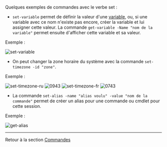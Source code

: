 Quelques exemples de commandes avec le verbe set :

* `set-variable` permet de définir la valeur d'une [variable](https://github.com/aletrou/Cours-Linux/blob/main/d%C3%A9finitions.md), ou, si une variable avec ce nom n'existe pas encore, créer la variable et lui assigner cette valeur. La commande `get-variable -Name "nom de la variable"` permet ensuite d'afficher cette variable et sa valeur.

Exemple :

![set-variable](https://user-images.githubusercontent.com/73824294/102179628-c6c21200-3ea7-11eb-8f55-3f1bcae7b097.PNG)

* On peut changer la zone horaire du système avec la commande `set-timezone -id "zone"`.

Exemple :

![set-timezone-ru](https://user-images.githubusercontent.com/73824294/102180541-54523180-3ea9-11eb-84ce-799b6eacd9b3.PNG)
![0943](https://user-images.githubusercontent.com/73824294/102180562-5b793f80-3ea9-11eb-8798-78b6247fd563.PNG)
![set-timezone-fr](https://user-images.githubusercontent.com/73824294/102180548-57e5b880-3ea9-11eb-9ee9-656f08b9d2ad.PNG)
![0743](https://user-images.githubusercontent.com/73824294/102180573-5f0cc680-3ea9-11eb-9230-74f6786eefa2.PNG)

* La commande `set-alias -name "alias voulu" -value "nom de la commande"` permet de créer un alias pour une commande ou cmdlet pour cette session.

Exemple : 

![get-alias](https://user-images.githubusercontent.com/73824294/102181071-3afdb500-3eaa-11eb-87b1-16a4b2f6c075.PNG)

----------------------

Retour à la section [Commandes](https://github.com/aletrou/Cours-Linux/blob/main/commandes.md)
